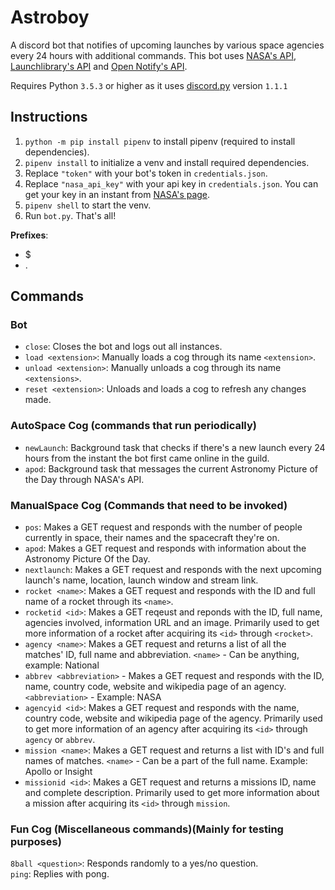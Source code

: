 Astroboy
=========

A discord bot that notifies of upcoming launches by various space agencies every 24 hours with additional commands. This bot uses  [NASA's API](https://api.nasa.gov/), [Launchlibrary's API](https://launchlibrary.net/docs/1.4/api.html) and [Open Notify's API](http://open-notify.org/Open-Notify-API/People-In-Space/).

Requires Python `3.5.3` or higher as it uses [discord.py](https://github.com/Rapptz/discord.py) version `1.1.1` 

## Instructions
1. `python -m pip install pipenv` to install pipenv (required to install dependencies).  
2. `pipenv install` to initialize a venv and install required dependencies.
3. Replace `"token"` with your bot's token in `credentials.json`.  
4. Replace `"nasa_api_key"` with your api key in `credentials.json`. You can get your key in an instant from [NASA's page](https://api.nasa.gov/index.html#apply-for-an-api-key). 
5. `pipenv shell` to start the venv.
5. Run `bot.py`. That's all!  

**Prefixes**: 
* $ 
* .

## Commands

### Bot 
* `close`: Closes the bot and logs out all instances.
* `load <extension>`: Manually loads a cog through its name `<extension>`.
* `unload <extension>`: Manually unloads a cog through its name `<extensions>`.
* `reset <extension>`: Unloads and loads a cog to refresh any changes made.

### AutoSpace Cog (commands that run periodically)
* `newLaunch`: Background task that checks if there's a new launch every 24 hours from the instant the bot first came online in the guild.
* `apod`: Background task that messages the current Astronomy Picture of the Day through NASA's API.

### ManualSpace Cog (Commands that need to be invoked)
* `pos`: Makes a GET request and responds with the number of people currently in space, their names and the spacecraft they're on.
* `apod`: Makes a GET request and responds with information about the Astronomy Picture Of the Day.
* `nextlaunch`: Makes a GET request and responds with the next upcoming launch's name, location, launch window and stream link.
* `rocket <name>`: Makes a GET request and responds with the ID and full name of a rocket through its `<name>`.
* `rocketid <id>`: Makes a GET reqeust and reponds with the ID, full name, agencies involved, information URL and an image. Primarily used to get more information of a rocket after acquiring its `<id>` through `<rocket>`.
* `agency <name>`: Makes a GET request and returns a list of all the matches' ID, full name and abbreviation.
 `<name>` - Can be anything, example: National
* `abbrev <abbreviation>` - Makes a GET request and responds with the ID, name, country code, website and wikipedia page of an agency.
`<abbreviation>` - Example: NASA
* `agencyid <id>`: Makes a GET request and responds with the name, country code, website and wikipedia page of the agency. Primarily used to get more information of an agency after acquiring its `<id>` through `agency` or `abbrev`.
* `mission <name>`: Makes a GET request and returns a list with ID's and full names of matches. `<name>` - Can be a part of the full name. Example: Apollo or Insight
* `missionid <id>`: Makes a GET request and returns a missions ID, name and complete description. Primarily used to get more information about a mission after acquiring its `<id>` through `mission`.

### Fun Cog (Miscellaneous commands)(Mainly for testing purposes)
`8ball <question>`: Responds randomly to a yes/no question.  
`ping`: Replies with pong.
